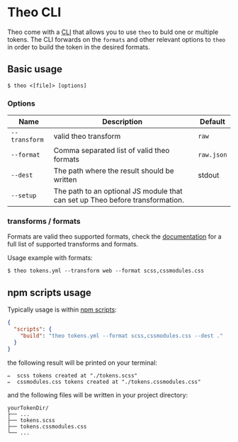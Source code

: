 # Theo CLI

Theo come with a [CLI](https://en.wikipedia.org/wiki/Command-line_interface) that allows you to use
`theo` to buld one or multiple tokens. The CLI forwards on the `formats`
and other relevant options to `theo` in order to build the token in the desired formats.

## Basic usage

```
$ theo <[file]> [options]
```

### Options

|Name|Description|Default|
|----|-----------|-------|
|`--transform`|valid theo transform|`raw`|
|`--format`|Comma separated list of valid theo formats|`raw.json`|
|`--dest`|The path where the result should be written|stdout|
|`--setup`|The path to an optional JS module that can set up Theo before transformation.||

### transforms / formats

Formats are valid theo supported formats, check the [documentation](https://github.com/salesforce-ux/theo#available-formats) for a full list of supported transforms and formats.

Usage example with formats:
```
$ theo tokens.yml --transform web --format scss,cssmodules.css
```

## npm scripts usage

Typically usage is within [npm scripts](https://docs.npmjs.com/misc/scripts):

```json
{
  "scripts": {
    "build": "theo tokens.yml --format scss,cssmodules.css --dest ."
  }
}
```

the following result will be printed on your terminal:

```
✏️  scss tokens created at "./tokens.scss"
✏️  cssmodules.css tokens created at "./tokens.cssmodules.css"
```

and the following files will be written in your project directory:

```
yourTokenDir/
├── ...
├── tokens.scss
├── tokens.cssmodules.css
└── ...
```
